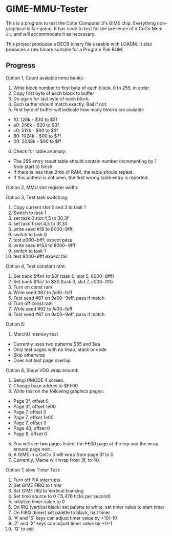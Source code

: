 # GIME-MMU-Tester

This is a program to test the Color Computer 3's GIME chip.
Everything non-graphical is fair game. It has code to test for the
presence of a CoCo Mem Jr., and will accommodate it as necessary.

This project produces a DECB binary file useable with LOADM.
It also produces a raw binary suitable for a Program Pak ROM.

## Progress

Option 1, Count avaiable mmu banks:
1. Write block number to first byte of each block, 0 to 255, in order
2. Copy first byte of each block to buffer
3. Do again for last byte of each block.
4. Each buffer should match exactly. Bail if not.
5. First byte of buffer will indicate how many blocks are avaiable
 - f0:  128k - $30 to $3f
 - e0:  256k - $20 to $3f
 - c0:  512k - $00 to $3f
 - 80: 1024k - $00 to $7f
 - 00: 2048k - $00 to $ff
6. Check for table anomaly:
 - The 256 entry result table should contain number incrementing by 1 from start to finish
 - If there is less than 2mb of RAM, the table should repeat.
 - If this pattern is not seen, the first wrong table entry is reported.
 
Option 2, MMU slot register width:

Option 3, Test task switching:
1. Copy current slot 2 and 3 to task 1
2. Switch to task 1
3. set task 0 slot 4,5 to 30,3f
4. set task 1 slot 4,5 to 3f,30
5. write seed #19 to $8000-$9fff,
6. switch to task 0
7. test $a000-$bfff, expect pass
8. write seed #154 to $8000-$9fff
9. switch to task 1
10. test $8000-$9fff expect fail

Option 4, Test constant ram:
1. Set bank $ffa4 to $3f (task 0, slot 5, $8000-$9fff)
2. Set bank $ffa7 to $30 (task 0, slot 7, $e000-$ffff)
3. Turn on const ram
4. Write seed #87 to $fe00-$feff
5. Test seed #87 on $9e00-$9eff, pass if match
6. Turn off const ram
7. Write seed #92 to $fe00-$feff
8. Test seed #87 on $9e00-$9eff, pass if match

Option 5:
1. MarchU memory test
 - Currently uses two patterns $55 and $aa
 - Only test pages with no heap, stack or code
 - Skip otherwise
 - Does not test page overlap

Option 6, Show VDG wrap around:
1. Setup PMODE 4 screen.
2. Change base addres to $FE00
3. Write text on the following graphics pages:
 - Page 3f, offset 0
 - Page 3f, offset 1e00
 - Page 7, offset 0
 - Page 7, offset 1e00
 - Page 7, offset 0
 - Page 40, offset 0
 - Page 8, offset 0
5. You will see two pages listed, the FE00 page at the top and the wrap around page next.
6. A GIME in a CoCo 3 will wrap from page 3f to 0.
7. Currently, Mame will wrap from 3f, to 40.

Option 7, slow Timer Test:
1. Turn off PIA interrupts
2. Set GIME FIRQ to timer
3. Set GIME IRQ to Vertical blanking
4. Set time source to 0 (15,476 ticks per second)
5. initialize timer value to 0
6. On IRQ (vertical black) set palette to white, set timer value to start timer
7. On FIRQ (timer) set palette to black, halt timer
8. 'A' and 'S' keys can adjust timer value by +10/-10
9. 'Z' and 'X' keys can adjust timer value by +1/-1
10. 'Q' to exit

